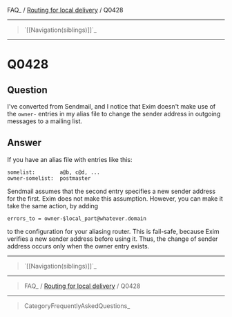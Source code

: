 FAQ\_ / [Routing for local delivery](FAQ/Routing_for_local_delivery) /
Q0428

* * * * *

> \`[[Navigation(siblings)]]\`\_

* * * * *

Q0428
=====

Question
--------

I've converted from Sendmail, and I notice that Exim doesn't make use of
the `owner-` entries in my alias file to change the sender address in
outgoing messages to a mailing list.

Answer
------

If you have an alias file with entries like this:

    somelist:        a@b, c@d, ...
    owner-somelist:  postmaster

Sendmail assumes that the second entry specifies a new sender address
for the first. Exim does not make this assumption. However, you can make
it take the same action, by adding

    errors_to = owner-$local_part@whatever.domain

to the configuration for your aliasing router. This is fail-safe,
because Exim verifies a new sender address before using it. Thus, the
change of sender address occurs only when the owner entry exists.

* * * * *

> \`[[Navigation(siblings)]]\`\_

* * * * *

> FAQ\_ / [Routing for local delivery](FAQ/Routing_for_local_delivery) /
> Q0428

* * * * *

> CategoryFrequentlyAskedQuestions\_
